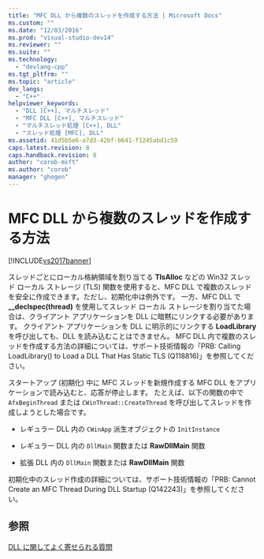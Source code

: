 ```yaml
---
title: "MFC DLL から複数のスレッドを作成する方法 | Microsoft Docs"
ms.custom: ""
ms.date: "12/03/2016"
ms.prod: "visual-studio-dev14"
ms.reviewer: ""
ms.suite: ""
ms.technology: 
  - "devlang-cpp"
ms.tgt_pltfrm: ""
ms.topic: "article"
dev_langs: 
  - "C++"
helpviewer_keywords: 
  - "DLL [C++], マルチスレッド"
  - "MFC DLL [C++], マルチスレッド"
  - "マルチスレッド処理 [C++], DLL"
  - "スレッド処理 [MFC], DLL"
ms.assetid: 41d5b5e6-a7d3-42bf-b641-f1245abd1c59
caps.latest.revision: 8
caps.handback.revision: 8
author: "corob-msft"
ms.author: "corob"
manager: "ghogen"
---
```

# MFC DLL から複数のスレッドを作成する方法
[!INCLUDE[vs2017banner](../assembler/inline/includes/vs2017banner.md)]

スレッドごとにローカル格納領域を割り当てる **TlsAlloc** などの Win32 スレッド ローカル ストレージ \(TLS\) 関数を使用すると、MFC DLL で複数のスレッドを安全に作成できます。ただし、初期化中は例外です。  一方、MFC DLL で **\_\_declspec\(thread\)** を使用してスレッド ローカル ストレージを割り当てた場合は、クライアント アプリケーションを DLL に暗黙にリンクする必要があります。  クライアント アプリケーションを DLL に明示的にリンクする **LoadLibrary** を呼び出しても、DLL を読み込むことはできません。  MFC DLL 内で複数のスレッドを作成する方法の詳細については、サポート技術情報の「PRB: Calling LoadLibrary\(\) to Load a DLL That Has Static TLS \(Q118816\)」を参照してください。  
  
 スタートアップ \(初期化\) 中に MFC スレッドを新規作成する MFC DLL をアプリケーションで読み込むと、応答が停止します。  たとえば、以下の関数の中で `AfxBeginThread` または `CWinThread::CreateThread` を呼び出してスレッドを作成しようとした場合です。  
  
-   レギュラー DLL 内の `CWinApp` 派生オブジェクトの `InitInstance`  
  
-   レギュラー DLL 内の `DllMain` 関数または **RawDllMain** 関数  
  
-   拡張 DLL 内の `DllMain` 関数または **RawDllMain** 関数  
  
 初期化中のスレッド作成の詳細については、サポート技術情報の「PRB: Cannot Create an MFC Thread During DLL Startup \(Q142243\)」を参照してください。  
  
## 参照  
 [DLL に関してよく寄せられる質問](../build/dll-frequently-asked-questions.md)